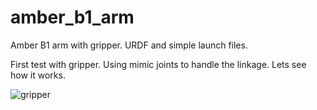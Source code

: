 # amber_b1_arm
Amber B1 arm with gripper. URDF and simple launch files.

First test with gripper. Using mimic joints to handle the linkage. Lets see how it works. 

![gripper](https://user-images.githubusercontent.com/6362413/121821487-b09bdf80-cc99-11eb-9550-38bd53503b41.PNG)

